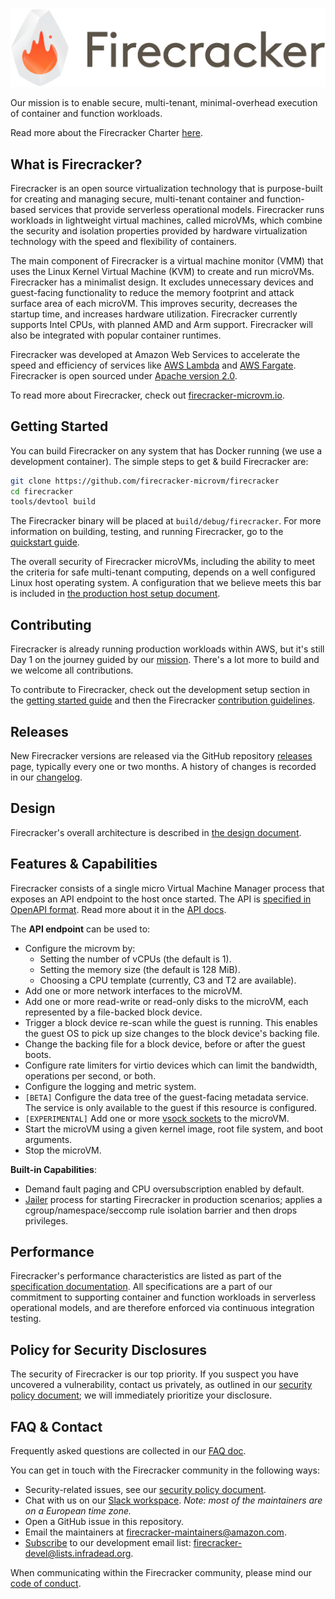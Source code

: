 ![Firecracker Logo Title](docs/images/fc-logo-title.png)

Our mission is to enable secure, multi-tenant, minimal-overhead execution of
container and function workloads.

Read more about the Firecracker Charter [here](CHARTER.md).

## What is Firecracker?

Firecracker is an open source virtualization technology that is purpose-built
for creating and managing secure, multi-tenant container and function-based
services that provide serverless operational models. Firecracker runs workloads
in lightweight virtual machines, called microVMs, which combine the security and
isolation properties provided by hardware virtualization technology with the
speed and flexibility of containers.

The main component of Firecracker is a virtual machine monitor (VMM) that uses
the Linux Kernel Virtual Machine (KVM) to create and run microVMs. Firecracker
has a minimalist design. It excludes unnecessary devices and guest-facing
functionality to reduce the memory footprint and attack surface area of each
microVM. This improves security, decreases the startup time, and increases
hardware utilization. Firecracker currently supports Intel CPUs, with planned
AMD and Arm support. Firecracker will also be integrated with popular container
runtimes.

Firecracker was developed at Amazon Web Services to accelerate the speed and
efficiency of services like [AWS Lambda](https://aws.amazon.com/lambda/) and
[AWS Fargate](https://aws.amazon.com/fargate/). Firecracker is open
sourced under [Apache version 2.0](LICENSE).

To read more about Firecracker, check out
[firecracker-microvm.io](https://firecracker-microvm.github.io).

## Getting Started

You can build Firecracker on any system that has Docker running (we use a
development container). The simple steps to get & build Firecracker are:

```bash
git clone https://github.com/firecracker-microvm/firecracker
cd firecracker
tools/devtool build
```

The Firecracker binary will be placed at `build/debug/firecracker`. For more
information on building, testing, and running Firecracker, go to the
[quickstart guide](docs/getting-started.md).

The overall security of Firecracker microVMs, including the ability to meet the
criteria for safe multi-tenant computing, depends on a well configured Linux
host operating system. A configuration that we believe meets this bar is
included in [the production host setup document](docs/prod-host-setup.md).

## Contributing

Firecracker is already running production workloads within AWS, but it's still
Day 1 on the journey guided by our [mission](CHARTER.md). There's a lot more to
build and we welcome all contributions.

To contribute to Firecracker, check out the development setup section in the
[getting started guide](docs/getting-started.md) and then the Firecracker
[contribution guidelines](CONTRIBUTING.md).

## Releases

New Firecracker versions are released via the GitHub repository
[releases](https://github.com/firecracker-microvm/firecracker/releases) page,
typically every one or two months. A history of changes is recorded in our
[changelog](CHANGELOG.md).

## Design

Firecracker's overall architecture is described in
[the design document](docs/design.md).

## Features & Capabilities

Firecracker consists of a single micro Virtual Machine Manager process that
exposes an API endpoint to the host once started. The API is
[specified in OpenAPI format](api_server/swagger/firecracker.yaml). Read more
about it in the [API docs](docs/api_requests).

The **API endpoint** can be used to:

- Configure the microvm by:
  - Setting the number of vCPUs (the default is 1).
  - Setting the memory size (the default is 128 MiB).
  - Choosing a CPU template (currently, C3 and T2 are available).
- Add one or more network interfaces to the microVM.
- Add one or more read-write or read-only disks to the microVM, each represented
  by a file-backed block device.
- Trigger a block device re-scan while the guest is running. This enables the
  guest OS to pick up size changes to the block device's backing file.
- Change the backing file for a block device, before or after the guest boots.
- Configure rate limiters for virtio devices which can limit the bandwidth,
  operations per second, or both.
- Configure the logging and metric system.
- `[BETA]` Configure the data tree of the guest-facing metadata service. The
  service is only available to the guest if this resource is configured.
- `[EXPERIMENTAL]` Add one or more [vsock sockets](docs/experimental-vsock.md)
  to the microVM.
- Start the microVM using a given kernel image, root file system, and boot
  arguments.
- Stop the microVM.

**Built-in Capabilities**:

- Demand fault paging and CPU oversubscription enabled by default.
- [Jailer](docs/jailer.md) process for starting Firecracker in production
  scenarios; applies a cgroup/namespace/seccomp rule isolation barrier and then
  drops privileges.

## Performance

Firecracker's performance characteristics are listed as part of the
[specification documentation](SPECIFICATION.md). All specifications are a part
of our commitment to supporting container and function workloads in serverless
operational models, and are therefore enforced via continuous integration
testing.

## Policy for Security Disclosures

The security of Firecracker is our top priority. If you suspect you have
uncovered a vulnerability, contact us privately, as outlined in our
[security policy document](SECURITY-POLICY.md); we will immediately prioritize
your disclosure.

## FAQ & Contact

Frequently asked questions are collected in our [FAQ doc](FAQ.md).

You can get in touch with the Firecracker community in the following ways:
- Security-related issues, see our [security policy document](SECURITY-POLICY.md).
- Chat with us on our
  [Slack workspace](https://tinyurl.com/firecracker-microvm). _Note: most of the
  maintainers are on a European time zone._
- Open a GitHub issue in this repository.
- Email the maintainers at
  [firecracker-maintainers@amazon.com](mailto:firecracker-maintainers@amazon.com).
- [Subscribe](https://lists.infradead.org/mailman/listinfo/firecracker-devel) to
  our development email list:
  [firecracker-devel@lists.infradead.org](mailto:firecracker-devel@lists.infradead.org).

When communicating within the Firecracker community, please mind our
[code of conduct](CODE_OF_CONDUCT.md).
